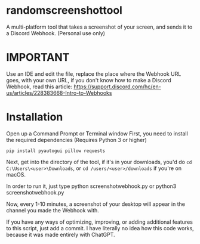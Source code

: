 # randomscreenshottool
A multi-platform tool that takes a screenshot of your screen, and sends it to a Discord Webhook. (Personal use only)

# IMPORTANT
Use an IDE and edit the file, replace the place where the Webhook URL goes, with your own URL, if you don't know how to make a Discord Webhook, read this article: https://support.discord.com/hc/en-us/articles/228383668-Intro-to-Webhooks

# Installation
Open up a Command Prompt or Terminal window
First, you need to install the required dependencies (Requires Python 3 or higher)

```pip install pyautogui pillow requests```

Next, get into the directory of the tool, if it's in your downloads, you'd do ```cd C:\Users\<user>\Downloads```, or ```cd /users/<user>/downloads``` if you're on macOS.

In order to run it, just type python screenshotwebhook.py or python3 screenshotwebhook.py

Now, every 1-10 minutes, a screenshot of your desktop will appear in the channel you made the Webhook with.

If you have any ways of optimizing, improving, or adding additional features to this script, just add a commit. I have literally no idea how this code works, because it was made entirely with ChatGPT.
